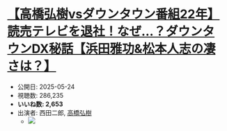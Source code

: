 # [【高橋弘樹vsダウンタウン番組22年】読売テレビを退社！なぜ…？ダウンタウンDX秘話【浜田雅功&松本人志の凄さは？】](https://www.youtube.com/watch?v=7n-ER_WUK8I)
-   公開日: 2025-05-24
-   視聴数: 286,235
-   **いいね数: 2,653**
-   出演者: 西田二郎, [高橋弘樹](/rehacq_fan/people/高橋弘樹 "wikilink")
    - [![](https://img.youtube.com/vi/7n-ER_WUK8I/hqdefault.jpg)](https://www.youtube.com/watch?v=7n-ER_WUK8I)
